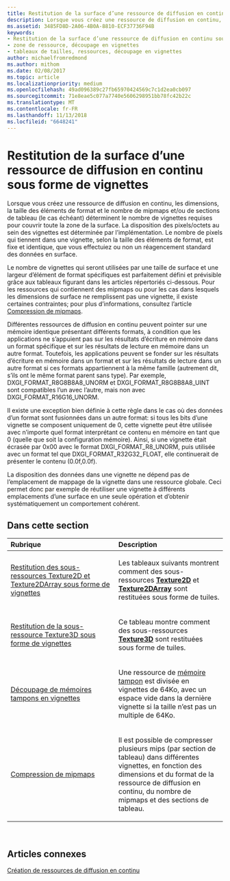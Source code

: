 ```yaml
---
title: Restitution de la surface d’une ressource de diffusion en continu sous forme de vignettes
description: Lorsque vous créez une ressource de diffusion en continu, les dimensions, la taille des éléments de format et le nombre de mipmaps et/ou de sections de tableau (le cas échéant) déterminent le nombre de vignettes requises pour couvrir toute la zone de la surface.
ms.assetid: 3485FD8D-2A06-4B0A-8810-ECF37736F94B
keywords:
- Restitution de la surface d’une ressource de diffusion en continu sous forme de vignettes
- zone de ressource, découpage en vignettes
- tableaux de tailles, ressources, découpage en vignettes
author: michaelfromredmond
ms.author: mithom
ms.date: 02/08/2017
ms.topic: article
ms.localizationpriority: medium
ms.openlocfilehash: 49ad096389c27fb65970424569c7c1d2ea0cb097
ms.sourcegitcommit: 71e8eae5c077a7740e5606298951bb78fc42b22c
ms.translationtype: MT
ms.contentlocale: fr-FR
ms.lasthandoff: 11/13/2018
ms.locfileid: "6648241"
---
```

# <a name="how-a-streaming-resources-area-is-tiled"></a>Restitution de la surface d’une ressource de diffusion en continu sous forme de vignettes


Lorsque vous créez une ressource de diffusion en continu, les dimensions, la taille des éléments de format et le nombre de mipmaps et/ou de sections de tableau (le cas échéant) déterminent le nombre de vignettes requises pour couvrir toute la zone de la surface. La disposition des pixels/octets au sein des vignettes est déterminée par l’implémentation. Le nombre de pixels qui tiennent dans une vignette, selon la taille des éléments de format, est fixe et identique, que vous effectuiez ou non un réagencement standard des données en surface.

Le nombre de vignettes qui seront utilisées par une taille de surface et une largeur d’élément de format spécifiques est parfaitement défini et prévisible grâce aux tableaux figurant dans les articles répertoriés ci-dessous. Pour les ressources qui contiennent des mipmaps ou pour les cas dans lesquels les dimensions de surface ne remplissent pas une vignette, il existe certaines contraintes; pour plus d’informations, consultez l’article [Compression de mipmaps](mipmap-packing.md).

Différentes ressources de diffusion en continu peuvent pointer sur une mémoire identique présentant différents formats, à condition que les applications ne s’appuient pas sur les résultats d’écriture en mémoire dans un format spécifique et sur les résultats de lecture en mémoire dans un autre format. Toutefois, les applications peuvent se fonder sur les résultats d’écriture en mémoire dans un format et sur les résultats de lecture dans un autre format si ces formats appartiennent à la même famille (autrement dit, s’ils ont le même format parent sans type). Par exemple, DXGI\_FORMAT\_R8G8B8A8\_UNORM et DXGI\_FORMAT\_R8G8B8A8\_UINT sont compatibles l’un avec l’autre, mais non avec DXGI\_FORMAT\_R16G16\_UNORM.

Il existe une exception bien définie à cette règle dans le cas où des données d’un format sont fusionnées dans un autre format: si tous les bits d’une vignette se composent uniquement de 0, cette vignette peut être utilisée avec n’importe quel format interprétant ce contenu en mémoire en tant que 0 (quelle que soit la configuration mémoire). Ainsi, si une vignette était écrasée par 0x00 avec le format DXGI\_FORMAT\_R8\_UNORM, puis utilisée avec un format tel que DXGI\_FORMAT\_R32G32\_FLOAT, elle continuerait de présenter le contenu (0.0f,0.0f).

La disposition des données dans une vignette ne dépend pas de l’emplacement de mappage de la vignette dans une ressource globale. Ceci permet donc par exemple de réutiliser une vignette à différents emplacements d’une surface en une seule opération et d’obtenir systématiquement un comportement cohérent.

## <a name="span-idin-this-sectionspanin-this-section"></a><span id="in-this-section"></span>Dans cette section


<table>
<colgroup>
<col width="50%" />
<col width="50%" />
</colgroup>
<thead>
<tr class="header">
<th align="left">Rubrique</th>
<th align="left">Description</th>
</tr>
</thead>
<tbody>
<tr class="odd">
<td align="left"><p><a href="texture2d-and-texture2darray-subresource-tiling.md">Restitution des sous-ressources Texture2D et Texture2DArray sous forme de vignettes</a></p></td>
<td align="left"><p>Les tableaux suivants montrent comment des sous-ressources <a href="https://msdn.microsoft.com/library/windows/desktop/ff471525"><strong>Texture2D</strong></a> et <a href="https://msdn.microsoft.com/library/windows/desktop/ff471526"><strong>Texture2DArray</strong></a> sont restituées sous forme de tuiles.</p></td>
</tr>
<tr class="even">
<td align="left"><p><a href="texture3d-subresource-tiling.md">Restitution de la sous-ressource Texture3D sous forme de vignettes</a></p></td>
<td align="left"><p>Ce tableau montre comment des sous-ressources <a href="https://msdn.microsoft.com/library/windows/desktop/ff471562"><strong>Texture3D</strong></a> sont restituées sous forme de tuiles.</p></td>
</tr>
<tr class="odd">
<td align="left"><p><a href="buffer-tiling.md">Découpage de mémoires tampons en vignettes</a></p></td>
<td align="left"><p>Une ressource de <a href="introduction-to-buffers.md">mémoire tampon</a> est divisée en vignettes de 64Ko, avec un espace vide dans la dernière vignette si la taille n’est pas un multiple de 64Ko.</p></td>
</tr>
<tr class="even">
<td align="left"><p><a href="mipmap-packing.md">Compression de mipmaps</a></p></td>
<td align="left"><p>Il est possible de compresser plusieurs mips (par section de tableau) dans différentes vignettes, en fonction des dimensions et du format de la ressource de diffusion en continu, du nombre de mipmaps et des sections de tableau.</p></td>
</tr>
</tbody>
</table>

 

## <a name="span-idrelated-topicsspanrelated-topics"></a><span id="related-topics"></span>Articles connexes


[Création de ressources de diffusion en continu](creating-streaming-resources.md)

 

 




